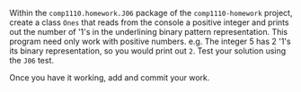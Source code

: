 Within the `comp1110.homework.J06` package of the `comp1110-homework` project,
create a class `Ones` that reads from the console a positive integer and prints
out the number of '1's in the underlining binary pattern representation. This
program need only work with positive numbers. e.g. The integer 5 has 2 '1's its
binary representation, so you would print out `2`. Test your solution using the
`J06` test.

Once you have it working, add and commit your work.
